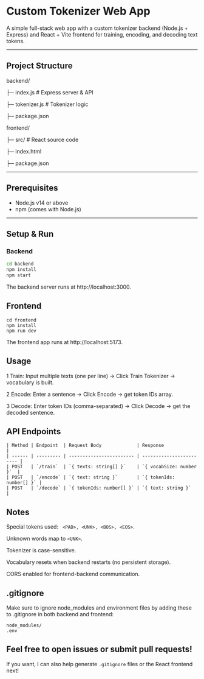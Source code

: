 # Custom Tokenizer Web App

A simple full-stack web app with a custom tokenizer backend (Node.js + Express) and React + Vite frontend for training, encoding, and decoding text tokens.

---

## Project Structure

backend/

├─ index.js # Express server & API

├─ tokenizer.js # Tokenizer logic

├─ package.json

frontend/

├─ src/ # React source code

├─ index.html

├─ package.json




---

## Prerequisites

- Node.js v14 or above  
- npm (comes with Node.js)  

---

## Setup & Run

### Backend

```bash
cd backend
npm install
npm start
```


The backend server runs at http://localhost:3000.

## Frontend
```
cd frontend
npm install
npm run dev
```
The frontend app runs at http://localhost:5173.

## Usage

1 Train: Input multiple texts (one per line) → Click Train Tokenizer → vocabulary is built.

2 Encode: Enter a sentence → Click Encode → get token IDs array.

3 Decode: Enter token IDs (comma-separated) → Click Decode → get the decoded sentence.


## API Endpoints
```
| Method | Endpoint  | Request Body             | Response                 |
| ------ | --------- | ------------------------ | ------------------------ |
| POST   | `/train`  | `{ texts: string[] }`    | `{ vocabSize: number }`  |
| POST   | `/encode` | `{ text: string }`       | `{ tokenIds: number[] }` |
| POST   | `/decode` | `{ tokenIds: number[] }` | `{ text: string }`       |
```

## Notes

Special tokens used: ``` <PAD>, <UNK>, <BOS>, <EOS>```.

Unknown words map to ```<UNK>```.

Tokenizer is case-sensitive.

Vocabulary resets when backend restarts (no persistent storage).

CORS enabled for frontend-backend communication.


## .gitignore

Make sure to ignore node_modules and environment files by adding these to .gitignore in both backend and frontend:

```
node_modules/
.env
```


Feel free to open issues or submit pull requests!
---

If you want, I can also help generate `.gitignore` files or the React frontend next!






